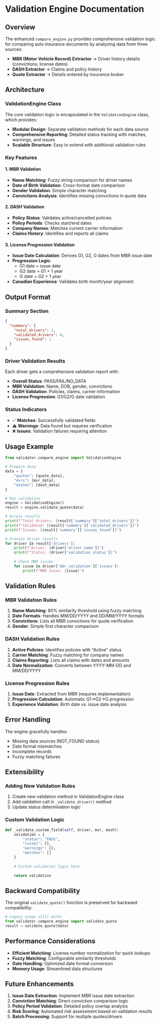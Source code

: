 # Validation Engine Documentation

## Overview

The enhanced `compare_engine.py` provides comprehensive validation logic for comparing auto insurance documents by analyzing data from three sources:

- **MBR (Motor Vehicle Record) Extractor** → Driver history details (convictions, license dates)
- **DASH Extractor** → Claims and policy history  
- **Quote Extractor** → Details entered by insurance broker

## Architecture

### ValidationEngine Class

The core validation logic is encapsulated in the `ValidationEngine` class, which provides:

- **Modular Design**: Separate validation methods for each data source
- **Comprehensive Reporting**: Detailed status tracking with matches, warnings, and issues
- **Scalable Structure**: Easy to extend with additional validation rules

### Key Features

#### 1. MBR Validation
- **Name Matching**: Fuzzy string comparison for driver names
- **Date of Birth Validation**: Cross-format date comparison
- **Gender Validation**: Simple character matching
- **Convictions Analysis**: Identifies missing convictions in quote data

#### 2. DASH Validation  
- **Policy Status**: Validates active/cancelled policies
- **Policy Periods**: Checks start/end dates
- **Company Names**: Matches current carrier information
- **Claims History**: Identifies and reports all claims

#### 3. License Progression Validation
- **Issue Date Calculation**: Derives G1, G2, G dates from MBR issue date
- **Progression Logic**: 
  - G1 date = issue date
  - G2 date = G1 + 1 year  
  - G date = G2 + 1 year
- **Canadian Experience**: Validates birth month/year alignment

## Output Format

### Summary Section
```json
{
  "summary": {
    "total_drivers": 1,
    "validated_drivers": 0,
    "issues_found": 1
  }
}
```

### Driver Validation Results
Each driver gets a comprehensive validation report with:

- **Overall Status**: PASS/FAIL/NO_DATA
- **MBR Validation**: Name, DOB, gender, convictions
- **DASH Validation**: Policies, claims, carrier information  
- **License Progression**: G1/G2/G date validation

### Status Indicators
- ✅ **Matches**: Successfully validated fields
- ⚠️ **Warnings**: Data found but requires verification
- ❌ **Issues**: Validation failures requiring attention

## Usage Example

```python
from validator.compare_engine import ValidationEngine

# Prepare data
data = {
    "quotes": [quote_data],
    "mvrs": [mvr_data], 
    "dashes": [dash_data]
}

# Run validation
engine = ValidationEngine()
result = engine.validate_quote(data)

# Access results
print(f"Total drivers: {result['summary']['total_drivers']}")
print(f"Validated: {result['summary']['validated_drivers']}")
print(f"Issues: {result['summary']['issues_found']}")

# Process driver results
for driver in result['drivers']:
    print(f"Driver: {driver['driver_name']}")
    print(f"Status: {driver['validation_status']}")
    
    # Check MBR issues
    for issue in driver['mbr_validation']['issues']:
        print(f"MBR Issue: {issue}")
```

## Validation Rules

### MBR Validation Rules
1. **Name Matching**: 80% similarity threshold using fuzzy matching
2. **Date Formats**: Handles MM/DD/YYYY and DD/MM/YYYY formats
3. **Convictions**: Lists all MBR convictions for quote verification
4. **Gender**: Simple first character comparison

### DASH Validation Rules  
1. **Active Policies**: Identifies policies with "Active" status
2. **Carrier Matching**: Fuzzy matching for company names
3. **Claims Reporting**: Lists all claims with dates and amounts
4. **Date Normalization**: Converts between YYYY-MM-DD and MM/DD/YYYY

### License Progression Rules
1. **Issue Date**: Extracted from MBR (requires implementation)
2. **Progression Calculation**: Automatic G1→G2→G progression
3. **Experience Validation**: Birth date vs. issue date analysis

## Error Handling

The engine gracefully handles:
- Missing data sources (NOT_FOUND status)
- Date format mismatches
- Incomplete records
- Fuzzy matching failures

## Extensibility

### Adding New Validation Rules
1. Create new validation method in ValidationEngine class
2. Add validation call in `_validate_driver()` method
3. Update status determination logic

### Custom Validation Logic
```python
def _validate_custom_field(self, driver, mvr, dash):
    validation = {
        "status": "PASS",
        "issues": [],
        "warnings": [],
        "matches": []
    }
    
    # Custom validation logic here
    
    return validation
```

## Backward Compatibility

The original `validate_quote()` function is preserved for backward compatibility:

```python
# Legacy usage still works
from validator.compare_engine import validate_quote
result = validate_quote(data)
```

## Performance Considerations

- **Efficient Matching**: License number normalization for quick lookups
- **Fuzzy Matching**: Configurable similarity thresholds
- **Date Handling**: Optimized date format conversion
- **Memory Usage**: Streamlined data structures

## Future Enhancements

1. **Issue Date Extraction**: Implement MBR issue date extraction
2. **Conviction Matching**: Direct conviction comparison logic
3. **Policy Period Validation**: Detailed policy overlap analysis
4. **Risk Scoring**: Automated risk assessment based on validation results
5. **Batch Processing**: Support for multiple quotes/drivers 